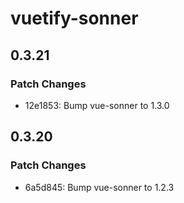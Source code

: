 # vuetify-sonner

## 0.3.21

### Patch Changes

- 12e1853: Bump vue-sonner to 1.3.0

## 0.3.20

### Patch Changes

- 6a5d845: Bump vue-sonner to 1.2.3
